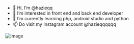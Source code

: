 - 👋 Hi, I’m @hazieqq
- 👀 I’m interested in front end and back end developer
- 🌱 I’m currently learning php, android studio and python
- 📫 Do visit my Instagram account @hazieqqqqqq

![image](https://user-images.githubusercontent.com/80628750/112113230-82a28400-8bf1-11eb-9650-d7a12017b1ab.png)

